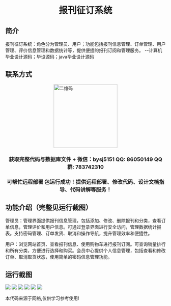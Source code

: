 <p><h1 align="center">报刊征订系统</h1></p>

## 简介
报刊征订系统：角色分为管理员、用户；功能包括报刊信息管理、订单管理、用户管理、评价信息管理和数据统计等，提供便捷的报刊订阅和管理服务。    --计算机毕业设计源码；毕设源码；java毕业设计源码


## 联系方式
<img src="https://bs-1329754181.cos.ap-shanghai.myqcloud.com/wx.jpg" alt="二维码" style="display: block; margin: 0 auto;" width="200px">
<p><h3 align="center">获取完整代码与数据库文件 + 微信：bysj5151 QQ: 86050149 QQ群: 783742310</h3></p>
<p><h3 align="center">可帮忙远程部署 包运行成功！提供远程部署、修改代码、设计文档指导、代码讲解等服务！</h3></p>

## 功能介绍（完整见运行截图）
管理员：管理界面提供报刊信息管理，包括添加、修改、删除报刊和分类，查看订单信息，管理评价和用户信息。可通过登录界面进行安全访问，管理数据统计报表。支持密码管理、订单发货、取消和操作导航，提升管理效率和便捷性。

用户：浏览网站首页、查看报刊信息、使用购物车进行报刊订阅。可查询销量排行和所有分类，方便进行选择和购买。会员中心提供个人信息管理，包括查看和修改订单、取消取货状态，使用简单的密码信息管理功能。


## 运行截图
![](imgs/588112-20201122134255739-686926385.png)
![](imgs/588112-20201122134303716-1529844065.png)
![](imgs/588112-20201122134314886-179710646.png)
![](imgs/588112-20201122134337991-1645731482.png)
![](imgs/588112-20201122134354753-558369784.png)
![](imgs/588112-20201122134402384-533160016.png)

<p>本代码来源于网络,仅供学习参考使用!</p>
